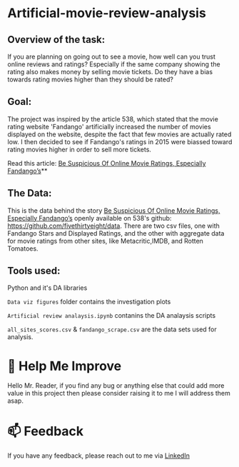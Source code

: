 # Artificial-movie-review-analysis
## Overview of the task:
If you are planning on going out to see a movie, how well can you trust online reviews and ratings? Especially if the same company showing the rating also makes money by selling movie tickets. Do they have a bias towards rating movies higher than they should be rated?
## Goal:
The project was inspired by the article 538, which stated that the movie rating website 'Fandango' artificially increased the number of movies displayed on the website, despite the fact that few movies are actually rated low. I then decided to see if Fandango's ratings in 2015 were biassed toward rating movies higher in order to sell more tickets.

Read this article: [Be Suspicious Of Online Movie Ratings, Especially Fandango’s](http://fivethirtyeight.com/features/fandango-movies-ratings/)**

## The Data:
This is the data behind the story [Be Suspicious Of Online Movie Ratings, Especially Fandango’s](http://fivethirtyeight.com/features/fandango-movies-ratings/) openly available on 538's github: https://github.com/fivethirtyeight/data. There are two csv files, one with Fandango Stars and Displayed Ratings, and the other with aggregate data for movie ratings from other sites, like Metacritic,IMDB, and Rotten Tomatoes.

## Tools used: 
Python and it's DA libraries 

`Data viz figures` folder contains the investigation plots

`Artificial review analaysis.ipynb` contanins the DA analaysis scripts

`all_sites_scores.csv` & `fandango_scrape.csv` are the data sets used for analysis.

# 🎉 Help Me Improve
Hello Mr. Reader, if you find any bug or anything else that could add more value in this project then please consider raising it to me I will address them asap.
  
# 📫 Feedback
If you have any feedback, please reach out to me via [LinkedIn](https://www.linkedin.com/in/gokularumugam-theanalyst/)

